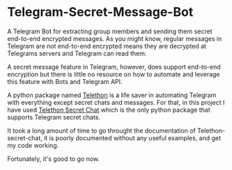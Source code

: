 # Telegram-Secret-Message-Bot
A Telegram Bot for extracting group members and sending them secret end-to-end encrypted messages. As you might know, regular messages in Telegram are not end-to-end encrypted means they are decrypted at Telegrams servers and Telegram can read them.

A secret message feature in Telegram, however, does support end-to-end encryption but there is little no resource on how to automate and leverage this feature with Bots and Telegram API.

A python package named [Telethon](https://pypi.org/project/Telethon/) is a life saver in automating Telegram with everything except secret chats and messages. For that, in this project I have used [Telethon Secret Chat](https://pypi.org/project/telethon-secret-chat/) which is the only python package that supports Telegram secret chats.

It took a long amount of time to go throught the documentation of Telethon-secret-chat, it is poorly documented without any useful examples, and get my code working. 

Fortunately, it's good to go now.
